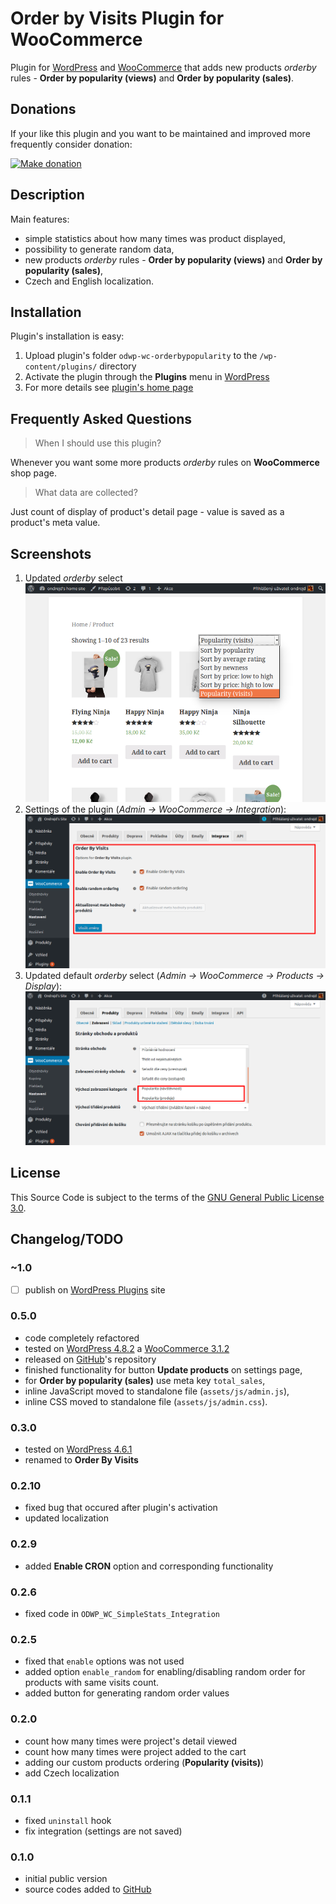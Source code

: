 # Order by Visits Plugin for WooCommerce

Plugin for [WordPress][1] and [WooCommerce][2] that adds new products _orderby_ rules - __Order by popularity (views)__ and __Order by popularity (sales)__.

## Donations

If your like this plugin and you want to be maintained and improved more frequently consider donation:

[![Make donation](https://www.paypalobjects.com/en_US/i/btn/btn_donateCC_LG.gif "PayPal - The safer, eaisier way to pay online!")][3]

## Description

Main features:

* simple statistics about how many times was product displayed,
* possibility to generate random data,
* new products _orderby_ rules - __Order by popularity (views)__ and __Order by popularity (sales)__,
* Czech and English localization.

## Installation

Plugin's installation is easy:

1. Upload plugin's folder `odwp-wc-orderbypopularity` to the `/wp-content/plugins/` directory
2. Activate the plugin through the __Plugins__ menu in [WordPress][1]
3. For more details see [plugin's home page][4]

## Frequently Asked Questions

> When I should use this plugin?

Whenever you want some more products _orderby_ rules on __WooCommerce__ shop page.

> What data are collected?

Just count of display of product's detail page - value is saved as a product's meta value.

## Screenshots

1. Updated _orderby_ select
   ![Updated orderby select'](screenshot-1.png "Updated orderby select")
2. Settings of the plugin (_Admin -> WooCommerce -> Integration_):
   ![Settings of the plugin](screenshot-2.png "Settings of the plugin")
3. Updated default _orderby_ select (_Admin -> WooCommerce -> Products -> Display_):
   ![Updated default orderby select'](screenshot-3.png "Updated default orderby select")

## License

This Source Code is subject to the terms of the [GNU General Public License 3.0][6].

## Changelog/TODO

### ~1.0

* [ ] publish on [WordPress Plugins][5] site

### 0.5.0

* code completely refactored
* tested on [WordPress 4.8.2][1] a [WooCommerce 3.1.2][2]
* released on [GitHub][4]'s repository
* finished functionality for button __Update products__ on settings page,
* for __Order by popularity (sales)__ use meta key `total_sales`,
* inline JavaScript moved to standalone file (`assets/js/admin.js`),
* inline CSS moved to standalone file (`assets/js/admin.css`).

### 0.3.0

* tested on [WordPress 4.6.1][1]
* renamed to __Order By Visits__

### 0.2.10

* fixed bug that occured after plugin's activation
* updated localization

### 0.2.9

* added __Enable CRON__ option and corresponding functionality

### 0.2.6

* fixed code in `ODWP_WC_SimpleStats_Integration`

### 0.2.5

* fixed that `enable` options was not used
* added option `enable_random` for enabling/disabling random order for products with same visits count.
* added button for generating random order values

### 0.2.0

* count how many times were project's detail viewed
* count how many times were project added to the cart
* adding our custom products ordering (__Popularity (visits)__)
* add Czech localization

### 0.1.1

* fixed `uninstall` hook
* fix integration (settings are not saved)

### 0.1.0

* initial public version
* source codes added to [GitHub][4]

[1]:https://wordpress.org/
[2]:https://wordpress.org/plugins/woocommerce/
[3]:https://www.paypal.com/cgi-bin/webscr?cmd=_donations&business=ondrejd%40gmail%2ecom&lc=CZ&item_name=ondrejd%2fodwp%2dwc%2dsimplestats&currency_code=CZK&bn=PP%2dDonationsBF%3abtn_donate_SM%2egif%3aNonHosted
[4]:https://github.com/ondrejd/odwp-wc-simplestats
[5]:https://wordpress.org/plugins
[6]:https://www.gnu.org/licenses/gpl-3.0.en.html

